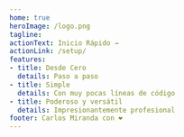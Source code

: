 ```yaml
---
home: true
heroImage: /logo.png
tagline: 
actionText: Inicio Rápido →
actionLink: /setup/
features:
- title: Desde Cero 
  details: Paso a paso
- title: Simple
  details: Con muy pocas líneas de código
- title: Poderoso y versátil
  details: Impresionantemente profesional
footer: Carlos Miranda con ❤️
---
```

